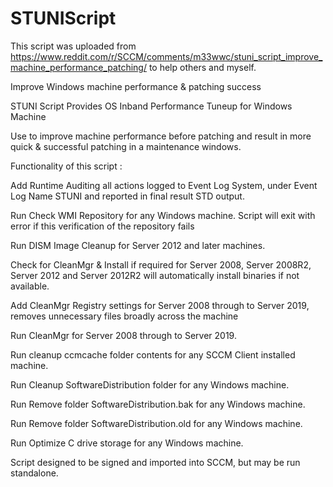 # STUNIScript

This script was uploaded from https://www.reddit.com/r/SCCM/comments/m33wwc/stuni_script_improve_machine_performance_patching/ to help others and myself.

Improve Windows machine performance &amp; patching success

STUNI Script
Provides OS Inband Performance Tuneup for Windows Machine

Use to improve machine performance before patching and result in more quick & successful patching in a maintenance windows.

Functionality of this script :

Add Runtime Auditing
all actions logged to Event Log System, under Event Log Name STUNI and reported in final result STD output.

Run Check WMI Repository
for any Windows machine. Script will exit with error if this verification of the repository fails

Run DISM Image Cleanup
for Server 2012 and later machines.

Check for CleanMgr & Install if required
for Server 2008, Server 2008R2, Server 2012 and Server 2012R2 will automatically install binaries if not available.

Add CleanMgr Registry settings
for Server 2008 through to Server 2019, removes unnecessary files broadly across the machine

Run CleanMgr
for Server 2008 through to Server 2019.

Run cleanup ccmcache folder contents
for any SCCM Client installed machine.

Run Cleanup SoftwareDistribution folder
for any Windows machine.

Run Remove folder SoftwareDistribution.bak
for any Windows machine.

Run Remove folder SoftwareDistribution.old
for any Windows machine.

Run Optimize C drive storage
for any Windows machine.

Script designed to be signed and imported into SCCM, but may be run standalone.
